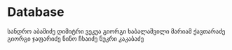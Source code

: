 # Database
სანდრო აბაშიძე
დიმიტრი ვეკუა
გიორგი ხაბალაშვილი
მარიამ ქავთარაძე
გიორგი ჯაფარიძე
ნინო ჩხაიძე
ნუკრი კაკაბაძე